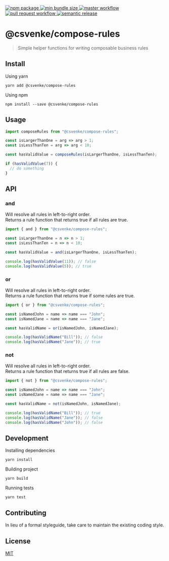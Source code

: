 <a href="https://www.npmjs.com/package/@csvenke/compose-rules">
  <img src="https://badgen.net/npm/v/@csvenke/compose-rules" alt="npm package" />
</a>
<a href="https://bundlephobia.com/result?p=@csvenke/compose-rules">
  <img src="https://badgen.net/bundlephobia/min/@csvenke/compose-rules" alt="min bundle size" />
</a>
<a href="https://github.com/csvenke/compose-rules/actions?query=workflow%3Amaster">
  <img src="https://github.com/csvenke/compose-rules/workflows/master/badge.svg" alt="master workflow" />
</a>
<a href="https://github.com/csvenke/compose-rules/actions?query=workflow%3A%22pull+request%22">
  <img src="https://github.com/csvenke/compose-rules/workflows/pull%20request/badge.svg" alt="pull request workflow" />
</a>
<a href="https://github.com/semantic-release/semantic-release">
  <img src="https://img.shields.io/badge/%20%20%F0%9F%93%A6%F0%9F%9A%80-semantic--release-e10079.svg" alt ="semantic release" />
</a>

# @csvenke/compose-rules

> Simple helper functions for writing composable business rules

## Install

Using yarn

```
yarn add @csvenke/compose-rules
```

Using npm

```
npm install --save @csvenke/compose-rules
```

## Usage

```ts
import composeRules from "@csvenke/compose-rules";

const isLargerThanOne = arg => arg > 1;
const isLessThanTen = arg => arg < 10;

const hasValidValue = composeRules(isLargerThanOne, isLessThanTen);

if (hasValidValue(7)) {
  // do something
}
```

## API

### **and**

Will resolve all rules in left-to-right order.  
Returns a rule function that returns true if all rules are true.

```js
import { and } from "@csvenke/compose-rules";

const isLargerThanOne = n => n > 1;
const isLessThanTen = n => n < 10;

const hasValidValue = and(isLargerThanOne, isLessThanTen);

console.log(hasValidValue(11)); // false
console.log(hasValidValue(5)); // true
```

### **or**

Will resolve all rules in left-to-right order.  
Returns a rule function that returns true if some rules are true.

```js
import { or } from "@csvenke/compose-rules";

const isNamedJohn = name => name === "John";
const isNamedJane = name => name === "Jane";

const hasValidName = or(isNamedJohn, isNamedJane);

console.log(hasValidName("Bill")); // false
console.log(hasValidName("Jane")); // true
```

### **not**

Will resolve all rules in left-to-right order.  
Returns a rule function that returns true if all rules are false.

```js
import { not } from "@csvenke/compose-rules";

const isNamedJohn = name => name === "John";
const isNamedJane = name => name === "Jane";

const hasValidName = not(isNamedJohn, isNamedJane);

console.log(hasValidName("Bill")); // true
console.log(hasValidName("Jane")); // false
console.log(hasValidName("John")); // false
```

## Development

Installing dependencies

```
yarn install
```

Building project

```
yarn build
```

Running tests

```
yarn test
```

## Contributing

In lieu of a formal styleguide, take care to maintain the existing coding style.

## License

[MIT](https://github.com/csvenke/compose-rules/blob/master/LICENSE)
